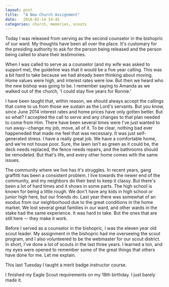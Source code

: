 ```yaml
---
layout: post
title:  "A New Church Assignment"
date:   2016-02-14 14:45
categories: church, memories, scouts
---
```

Today I was released from serving as the second counselor in the bishopric of our ward. My thoughts have been all over the place. It's customary for the presiding authority to ask for the person being released and the person being called to share their testimonies.

When I was called to serve as a counselor (and my wife was asked to support me), the guideline was that it would be a five year calling. This was a bit hard to take because we had already been thinking about moving. Home values were high, and interest rates were low. But then we heard who the new bishop was going to be. I remember saying to Amanda as we walked out of the church, 'I could stay five years for Ronnie.'

I have been taught that, within reason, we should always accept the callings that come to us from those we sustain as the Lord's servants. But you know, since June 2014 interest rates and home prices have only gotten better. But so what? I accepted the call to serve and any changes to that plan needed to come from Him. There have been several times were I've just wanted to run away--change my job, move, all of it. To be clear, nothing bad ever happeneded that made me feel that was necessary. It was just self-generated stress. I have a really great job. We have a comfortable home, and we're not house poor. Sure, the lawn isn't as green as it could be, the deck needs replaced, the fence needs repairs, and the bathrooms should be remodeled. But that's life, and every other home comes with the same issues.

The community where we live has it's struggles. In recent years, gang graffitti has been a consistent problem. I live towards the newer end of the community, and my neighbors do their best to keep it classy. But there's been a lot of hard times and it shows in some parts. The high school is known for being a little rough. We don't have any kids in high school or junior high here, but our friends do. Last year there was somewhat of an exodus from our neighborhood due to the great conditions in the home market. We lost several great families in our ward, and other wards in the stake had the same experience. It was hard to take. But the ones that are still here -- they make it work.

Before I served as a counselor in the bishopric, I was the eleven year old scout leader. My assignment in the bishopric had me overseeing the scout program, and I also volunteered to be the webmaster for our scout district. In short, I've done a lot of scouts in the last three years. I learned a ton, and my eyes were opened to remember some of the great things that others have done for me. Let me explain.

This last Tuesday I taught a merit badge instructor course.

I finished my Eagle Scout requirements on my 18th birthday. I just barely made it.
